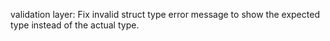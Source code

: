 validation layer: Fix invalid struct type error message to show the expected
type instead of the actual type.
